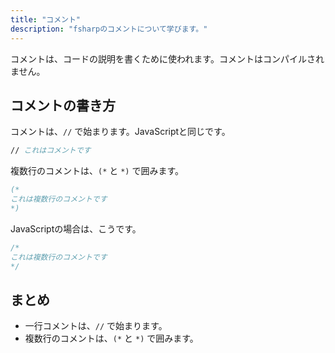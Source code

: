 ```yaml
---
title: "コメント"
description: "fsharpのコメントについて学びます。"
---
```


コメントは、コードの説明を書くために使われます。コメントはコンパイルされません。

## コメントの書き方

コメントは、`//` で始まります。JavaScriptと同じです。

```fsharp
// これはコメントです
```

複数行のコメントは、`(*` と `*)` で囲みます。

```fsharp
(*
これは複数行のコメントです
*)
```

JavaScriptの場合は、こうです。

```javascript
/*
これは複数行のコメントです
*/
```

## まとめ

* 一行コメントは、`//` で始まります。
* 複数行のコメントは、`(*` と `*)` で囲みます。
